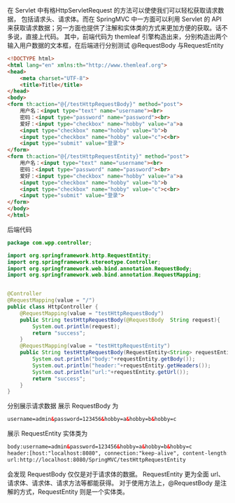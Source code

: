   在 Servlet 中有格HttpServletRequest 的方法可以使使我们可以轻松获取请求数据， 包括请求头、请求体。而在 SpringMVC 中一方面可以利用 Servlet 的 API 来获取请求数据；另一方面也提供了注解和实体类的方式来更加方便的获取。话不多说，直接上代码。
  其中，前端代码为  themleaf 引擎构造出来，分别构造出两个输入用户数据的文本框，在后端进行分别测试 @RequestBody 与RequestEntity  
  

```html
<!DOCTYPE html>
<html lang="en" xmlns:th="http://www.themleaf.org">
<head>
    <meta charset="UTF-8">
    <title>Title</title>
</head>
<body>
<form th:action="@{/testHttpRequestBody}" method="post">
    用户名：<input type="text" name="username"><br>
    密码：<input type="password" name="password"><br>
    爱好：<input type="checkbox" name="hobby" value="a">a
    <input type="checkbox" name="hobby" value="b">b
    <input type="checkbox" name="hobby" value="c">c<br>
    <input type="submit" value="登录">
</form>
<form th:action="@{/testHttpRequestEntity}" method="post">
    用户名：<input type="text" name="username"><br>
    密码：<input type="password" name="password"><br>
    爱好：<input type="checkbox" name="hobby" value="a">a
    <input type="checkbox" name="hobby" value="b">b
    <input type="checkbox" name="hobby" value="c">c<br>
    <input type="submit" value="登录">
</form>
</body>
</html>
```
后端代码

```java
package com.wpp.controller;

import org.springframework.http.RequestEntity;
import org.springframework.stereotype.Controller;
import org.springframework.web.bind.annotation.RequestBody;
import org.springframework.web.bind.annotation.RequestMapping;


@Controller
@RequestMapping(value = "/")
public class HttpController {
    @RequestMapping(value = "testHttpRequestBody")
    public String testHttpRequestBody(@RequestBody  String request){
        System.out.println(request);
        return "success";
    }
    @RequestMapping(value = "testHttpRequestEntity")
    public String testHttpRequestBody(RequestEntity<String> requestEntity){
        System.out.println("body:"+requestEntity.getBody());
        System.out.println("header:"+requestEntity.getHeaders());
        System.out.println("url:"+requestEntity.getUrl());
        return "success";
    }
}

```

 分别展示请求数据
 展示 RequestBody 为
 

```xml
username=admin&password=123456&hobby=a&hobby=b&hobby=c
```
展示 RequestEntity  实体类为
```xml
body:username=admin&password=123456&hobby=a&hobby=b&hobby=c
header:[host:"localhost:8080", connection:"keep-alive", content-length:"54", cache-control:"max-age=0", upgrade-insecure-（。。。。省略）
url:http://localhost:8080/SpringMVC/testHttpRequestEntity
```
会发现 RequestBody 仅仅是对于请求体的数据。 RequestEntity 更为全面 url、请求体、请求体、请求方法等都能获得。
对于使用方法上，@RequestBody 是注解的方式，RequestEntity 则是一个实体类。